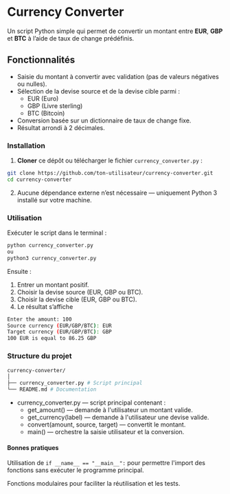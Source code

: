# Currency Converter

Un script Python simple qui permet de convertir un montant entre **EUR**, **GBP** et **BTC** à l’aide de taux de change prédéfinis.

## Fonctionnalités

- Saisie du montant à convertir avec validation (pas de valeurs négatives ou nulles).
- Sélection de la devise source et de la devise cible parmi :
  - EUR (Euro)
  - GBP (Livre sterling)
  - BTC (Bitcoin)
- Conversion basée sur un dictionnaire de taux de change fixe.
- Résultat arrondi à 2 décimales.

### Installation

1. **Cloner** ce dépôt ou télécharger le fichier `currency_converter.py` :

```bash
git clone https://github.com/ton-utilisateur/currency-converter.git
cd currency-converter
```

2. Aucune dépendance externe n’est nécessaire — uniquement Python 3 installé sur votre machine.

### Utilisation

Exécuter le script dans le terminal :

```bash
python currency_converter.py
ou
python3 currency_converter.py
```

Ensuite :

1. Entrer un montant positif.
2. Choisir la devise source (EUR, GBP ou BTC).
3. Choisir la devise cible (EUR, GBP ou BTC).
4. Le résultat s’affiche

```bash
Enter the amount: 100
Source currency (EUR/GBP/BTC): EUR
Target currency (EUR/GBP/BTC): GBP
100 EUR is equal to 86.25 GBP
```

### Structure du projet

```bash
currency-converter/
│
├── currency_converter.py # Script principal
└── README.md # Documentation
```

- currency_converter.py — script principal contenant :
  - get_amount() — demande à l'utilisateur un montant valide.
  - get_currency(label) — demande à l'utilisateur une devise valide.
  - convert(amount, source, target) — convertit le montant.
  - main() — orchestre la saisie utilisateur et la conversion.

#### Bonnes pratiques

Utilisation de `if __name__ == "__main__":` pour permettre l'import des fonctions sans exécuter le programme principal.

Fonctions modulaires pour faciliter la réutilisation et les tests.
